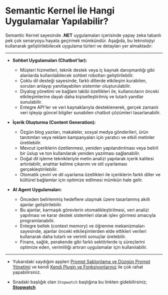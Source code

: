 # Semantic Kernel İle Hangi Uygulamalar Yapılabilir?

Semantic Kernel sayesinde **.NET** uygulamaları içerisinde yapay zeka tabanlı pek çok senaryoyu hayata geçirmek mümkündür. Aşağıda, bu teknolojiyi kullanarak geliştirilebilecek uygulama türleri ve detayları yer almaktadır:

---

- **Sohbet Uygulamaları (Chatbot'lar):**
  - Müşteri hizmetleri, teknik destek veya iç kaynak danışmanlığı gibi alanlarda kullanılabilecek sohbet robotları geliştirilebilir.
  - Çoklu dil desteği sayesinde, farklı dillerde etkileşim kurabilen, soruları anlayıp yanıtlayabilen sistemler oluşturulabilir.
  - Diyalog yönetimi ve bağlam takibi özellikleri ile, kullanıcıların önceki etkileşimlerine dayalı daha kişiselleştirilmiş ve tutarlı yanıtlar sunulabilir.
  - Entegre API'ler ve veri kaynaklarıyla desteklenerek, gerçek zamanlı veri işleyip güncel bilgiler sunabilen chatbot çözümleri tasarlanabilir.

- **İçerik Oluşturma (Content Generation):**
  - Özgün blog yazıları, makaleler, sosyal medya gönderileri, ürün tanıtımları veya reklam kampanyaları için yaratıcı ve etkili metinler üretilebilir.
  - Mevcut içeriklerin özetlenmesi, yeniden yapılandırılması veya belirli bir üslup ve ton kullanılarak yeniden yazılması sağlanabilir.
  - Doğal dil işleme teknikleriyle metin analizi yapılarak içerik kalitesi artırılabilir, anahtar kelime çıkarımı ve stil uyarlaması gerçekleştirilebilir.
  - Otomatik çeviri ve dil uyarlama özellikleri ile içeriklerin farklı diller ve kültürel bağlamlar için optimize edilmesi mümkün hale gelir.

- **AI Agent Uygulamaları:**
  - Önceden belirlenmiş hedeflere ulaşmak üzere tasarlanmış akıllı ajanlar geliştirilebilir.
  - Bu ajanlar, karmaşık görevlerin otomatikleştirilmesi, veri analizi yapılması ve karar destek sistemleri olarak işlev görmesi amacıyla programlanabilir.
  - Entegre bellek (context memory) ve öğrenme mekanizmaları sayesinde, ajanlar önceki etkileşimlerden elde ettikleri verileri kullanarak daha tutarlı ve verimli sonuçlar üretebilir.
  - Finans, sağlık, perakende gibi farklı sektörlerde iş süreçlerini optimize eden, verimliliği artıran uygulamalar için kullanılabilir.

---

- Yukarıdaki saydığım appleri [Prompt Şablonlama ve Düzgün Prompt Yönetimi](Prompt-Şablonlama-Ve-Düzgün-Prompt-Yönetimi) ve kendi [Kendi Plugin ve Fonksiyonlarınız](Plugin-Function) ile çok rahat yapabilirsiniz.

-  Sıradaki başlığık olan `Stopwatch` başlığına bu linkten gidebilirsiniz;   **[Stopwatch](/06--Stopwatch-Kullanımı/README.md)**